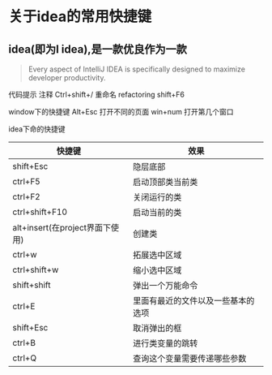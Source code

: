 # 关于idea的常用快捷键

## idea(即为I idea),是一款优良作为一款

> Every aspect of IntelliJ IDEA is specifically designed to maximize developer productivity.

代码提示
注释 Ctrl+shift+/
重命名 refactoring shift+F6

window下的快捷键
Alt+Esc 打开不同的页面
win+num 打开第几个窗口

idea下命的快捷键

|快捷键|效果|
|-----|----|
|shift+Esc| 隐层底部|
|ctrl+F5| 启动顶部类当前类|
|ctrl+F2| 关闭运行的类|
|ctrl+shift+F10| 启动当前的类|
|alt+insert(在project界面下使用)|创建类|
|ctrl+w|拓展选中区域|
|ctrl+shift+w|缩小选中区域|
|shift+shift| 弹出一个万能命令|
|ctrl+E| 里面有最近的文件以及一些基本的选项|
|shift+Esc|取消弹出的框|
|ctrl+B|进行类变量的跳转|
|ctrl+Q|查询这个变量需要传递哪些参数|